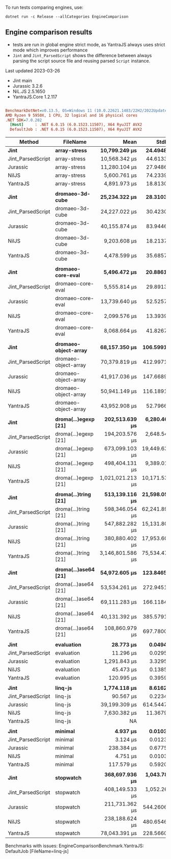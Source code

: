 To run tests comparing engines, use:

```
dotnet run -c Release --allCategories EngineComparison
```

## Engine comparison results 

* tests are run in global engine strict mode, as YantraJS always uses strict mode which improves performance
* `Jint` and `Jint_ParsedScript` shows the difference between always parsing the script source file and reusing parsed `Script` instance.

Last updated 2023-03-26

* Jint main
* Jurassic 3.2.6
* NiL.JS 2.5.1650
* YantraJS.Core 1.2.117


``` ini

BenchmarkDotNet=v0.13.5, OS=Windows 11 (10.0.22621.1483/22H2/2022Update/SunValley2)
AMD Ryzen 9 5950X, 1 CPU, 32 logical and 16 physical cores
.NET SDK=7.0.202
  [Host]     : .NET 6.0.15 (6.0.1523.11507), X64 RyuJIT AVX2
  DefaultJob : .NET 6.0.15 (6.0.1523.11507), X64 RyuJIT AVX2


```
|            Method |             FileName |             Mean |         StdDev | Rank |     Allocated |
|------------------ |--------------------- |-----------------:|---------------:|-----:|--------------:|
|              **Jint** |         **array-stress** |    **10,799.249 μs** |     **24.4948 μs** |    **4** |     **7473326 B** |
| Jint_ParsedScript |         array-stress |    10,568.342 μs |     44.6133 μs |    3 |     7446494 B |
|          Jurassic |         array-stress |    11,280.104 μs |     27.9486 μs |    5 |    11926463 B |
|             NilJS |         array-stress |     5,600.761 μs |     74.2339 μs |    2 |     4241527 B |
|          YantraJS |         array-stress |     4,891.973 μs |     18.8130 μs |    1 |     6518316 B |
|                   |                      |                  |                |      |               |
|              **Jint** |      **dromaeo-3d-cube** |    **25,234.322 μs** |     **28.3103 μs** |    **4** |     **6307004 B** |
| Jint_ParsedScript |      dromaeo-3d-cube |    24,227.022 μs |     30.4230 μs |    3 |     6000208 B |
|          Jurassic |      dromaeo-3d-cube |    40,155.874 μs |     83.9446 μs |    5 |    10925739 B |
|             NilJS |      dromaeo-3d-cube |     9,203.608 μs |     18.2137 μs |    2 |     4671638 B |
|          YantraJS |      dromaeo-3d-cube |     4,478.599 μs |     35.6857 μs |    1 |     8885293 B |
|                   |                      |                  |                |      |               |
|              **Jint** |    **dromaeo-core-eval** |     **5,496.472 μs** |     **20.8861 μs** |    **2** |      **359439 B** |
| Jint_ParsedScript |    dromaeo-core-eval |     5,555.814 μs |     29.8913 μs |    2 |      339647 B |
|          Jurassic |    dromaeo-core-eval |    13,739.640 μs |     52.5257 μs |    4 |     2971062 B |
|             NilJS |    dromaeo-core-eval |     2,099.576 μs |     13.3939 μs |    1 |     1637011 B |
|          YantraJS |    dromaeo-core-eval |     8,068.664 μs |     41.8267 μs |    3 |    37131162 B |
|                   |                      |                  |                |      |               |
|              **Jint** | **dromaeo-object-array** |    **68,157.350 μs** |    **106.5991 μs** |    **4** |   **103974805 B** |
| Jint_ParsedScript | dromaeo-object-array |    70,379.819 μs |    412.9971 μs |    5 |   103928047 B |
|          Jurassic | dromaeo-object-array |    41,917.036 μs |    147.6689 μs |    1 |    26433545 B |
|             NilJS | dromaeo-object-array |    50,941.149 μs |    116.1891 μs |    3 |    16518497 B |
|          YantraJS | dromaeo-object-array |    43,952.908 μs |     52.7966 μs |    2 |    25538081 B |
|                   |                      |                  |                |      |               |
|              **Jint** | **droma(...)egexp [21]** |   **202,513.639 μs** |  **6,280.4683 μs** |    **2** |   **169538072 B** |
| Jint_ParsedScript | droma(...)egexp [21] |   194,203.576 μs |  2,648.5440 μs |    1 |   176401621 B |
|          Jurassic | droma(...)egexp [21] |   673,099.103 μs | 19,449.6381 μs |    4 |   845159056 B |
|             NilJS | droma(...)egexp [21] |   498,404.131 μs |  9,389.0173 μs |    3 |   785342384 B |
|          YantraJS | droma(...)egexp [21] | 1,021,021.213 μs | 10,171.5386 μs |    5 |   965363992 B |
|                   |                      |                  |                |      |               |
|              **Jint** | **droma(...)tring [21]** |   **513,139.116 μs** | **21,598.0545 μs** |    **2** |  **1353627632 B** |
| Jint_ParsedScript | droma(...)tring [21] |   598,346.054 μs | 62,241.8961 μs |    4 |  1353603760 B |
|          Jurassic | droma(...)tring [21] |   547,882.282 μs | 15,131.8012 μs |    3 |  1492956848 B |
|             NilJS | droma(...)tring [21] |   380,880.402 μs | 17,953.6040 μs |    1 |  1410785672 B |
|          YantraJS | droma(...)tring [21] | 3,146,801.586 μs | 75,534.4740 μs |    5 | 16097426568 B |
|                   |                      |                  |                |      |               |
|              **Jint** | **droma(...)ase64 [21]** |    **54,972.605 μs** |    **123.8465 μs** |    **3** |     **6764151 B** |
| Jint_ParsedScript | droma(...)ase64 [21] |    53,534.261 μs |    272.9451 μs |    2 |     6665682 B |
|          Jurassic | droma(...)ase64 [21] |    69,111.283 μs |    166.1184 μs |    4 |    76105181 B |
|             NilJS | droma(...)ase64 [21] |    40,131.392 μs |    385.5791 μs |    1 |    20074818 B |
|          YantraJS | droma(...)ase64 [21] |   108,860.979 μs |    697.7800 μs |    5 |   778591469 B |
|                   |                      |                  |                |      |               |
|              **Jint** |           **evaluation** |        **28.773 μs** |      **0.0494 μs** |    **2** |       **36792 B** |
| Jint_ParsedScript |           evaluation |        11.296 μs |      0.0295 μs |    1 |       27072 B |
|          Jurassic |           evaluation |     1,291.843 μs |      3.3295 μs |    5 |      430510 B |
|             NilJS |           evaluation |        45.473 μs |      0.1385 μs |    3 |       24032 B |
|          YantraJS |           evaluation |       120.995 μs |      0.3959 μs |    4 |      177876 B |
|                   |                      |                  |                |      |               |
|              **Jint** |              **linq-js** |     **1,774.118 μs** |      **8.6162 μs** |    **2** |     **1303058 B** |
| Jint_ParsedScript |              linq-js |        90.567 μs |      0.2234 μs |    1 |      213218 B |
|          Jurassic |              linq-js |    39,199.309 μs |    614.5447 μs |    4 |     9525761 B |
|             NilJS |              linq-js |     7,630.382 μs |     11.3679 μs |    3 |     4226480 B |
|          YantraJS |              linq-js |               NA |             NA |    ? |             - |
|                   |                      |                  |                |      |               |
|              **Jint** |              **minimal** |         **4.937 μs** |      **0.0103 μs** |    **3** |       **14664 B** |
| Jint_ParsedScript |              minimal |         3.124 μs |      0.0123 μs |    1 |       13168 B |
|          Jurassic |              minimal |       238.384 μs |      0.6775 μs |    5 |      395506 B |
|             NilJS |              minimal |         4.751 μs |      0.0103 μs |    2 |        4928 B |
|          YantraJS |              minimal |       117.579 μs |      0.5920 μs |    4 |      173770 B |
|                   |                      |                  |                |      |               |
|              **Jint** |            **stopwatch** |   **368,697.936 μs** |  **1,043.7863 μs** |    **4** |    **52946080 B** |
| Jint_ParsedScript |            stopwatch |   408,149.533 μs |  1,052.2644 μs |    5 |    52912288 B |
|          Jurassic |            stopwatch |   211,731.362 μs |    544.2606 μs |    2 |   160704435 B |
|             NilJS |            stopwatch |   238,188.624 μs |    480.6546 μs |    3 |    76378157 B |
|          YantraJS |            stopwatch |    78,043.391 μs |    228.5660 μs |    1 |   264535415 B |

Benchmarks with issues:
EngineComparisonBenchmark.YantraJS: DefaultJob [FileName=linq-js]